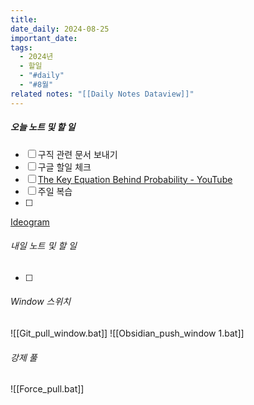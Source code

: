 ```yaml
---
title: 
date_daily: 2024-08-25
important_date: 
tags:
  - 2024년
  - 할일
  - "#daily"
  - "#8월"
related notes: "[[Daily Notes Dataview]]"
---
```

##### 오늘 노트 및 할 일 
- [ ] 구직 관련 문서 보내기
- [ ] 구글 할일 체크
- [ ] [The Key Equation Behind Probability - YouTube](https://www.youtube.com/watch?v=KHVR587oW8I)
- [ ] 주일 복습
- [ ] 

[Ideogram](https://ideogram.ai/t/explore)


###### 내일 노트 및 할 일
- [ ] 


######  Window 스위치
![[Git_pull_window.bat]]
![[Obsidian_push_window 1.bat]]



###### 강제 풀
![[Force_pull.bat]]